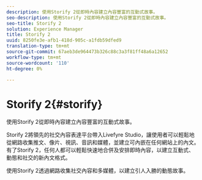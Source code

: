 ```yaml
---
description: 使用Storify 2從即時內容建立內容豐富的互動式故事。
seo-description: 使用Storify 2從即時內容建立內容豐富的互動式故事。
seo-title: Storify 2
solution: Experience Manager
title: Storify 2
uuid: 8250fe3e-afb1-418d-905c-a1fdb59dfed9
translation-type: tm+mt
source-git-commit: 67aeb3de964473b326c88c3a3f81ff48a6a12652
workflow-type: tm+mt
source-wordcount: '110'
ht-degree: 0%

---
```



# Storify 2{#storify}

使用Storify 2從即時內容建立內容豐富的互動式故事。

Storify 2將領先的社交內容表達平台帶入Livefyre Studio，讓使用者可以輕鬆地從網路收集推文、像片、視訊、音訊和媒體，並建立可內嵌在任何網站上的內文。 有了Storify 2，任何人都可以輕鬆快速地合併及安排即時內容，以建立互動式、動態和社交的新內文格式。

使用Storify 2透過網路收集社交內容和多媒體，以建立引人入勝的動態故事。
